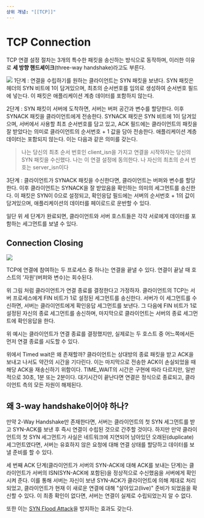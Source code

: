 ```yaml
---
상위 개념: "[[TCP]]"
---
```

# TCP Connection
TCP 연결 설정 절차는 3개의 특수한 패킷을 송신하는 방식으로 동작하며, 이러한 이유로 **세 방향 핸드셰이크**(three-way handshake)라고도 부른다.

![](https://i.imgur.com/akrfEaC.png)
1단계 : 연결을 수립하기를 원하는 클라이언트는 SYN 패킷을 보낸다. SYN 패킷은 헤더의 SYN 비트에 1이 담겨있으며, 최초의 순서번호를 임의로 생성하여 순서번호 필드에 넣는다. 이 패킷은 애플리케이션 계층 데이터를 포함하지 않는다.

2단계 : SYN 패킷이 서버에 도착하면, 서버는 버퍼 공간과 변수를 할당한다. 이후 SYNACK 패킷을 클라이언트에게 전송한다. SYNACK 패킷은 SYN 비트에 1이 담겨있으며, 서버에서 사용할 최초 순서번호를 담고 있고, ACK 필드에는 클라이언트의 패킷을 잘 받았다는 의미로 클라이언트의 순서번호 + 1 값을 담아 전송한다. 애플리케이션 계층 데이터는 포함되지 않는다. 이는 다음과 같은 의미를 갖는다.

> 나는 당신의 최초 순서 번호인 client_isn을 가지고 연결을 시작하자는 당신의 SYN 패킷을 수신했다. 나는 이 연결 설정에 동의한다. 나 자신의 최초의 순서 번호는 server_isn이다

3단계 : 클라이언트가 SYNACK 패킷을 수신한다면, 클라이언트는 버퍼와 변수를 할당한다. 이후 클라이언트는 SYNACK을 잘 받았음을 확인하는 의미의 세그먼트를 송신한다. 이 패킷은 SYN이 0으로 설정되고, 확인응답 필드에는 서버의 순서번호 + 1의 값이 담겨있으며, 애플리케이션의 데이터를 페이로드로 운반할 수 있다.

일단 위 세 단계가 완료되면, 클라이언트와 서버 호스트들은 각각 서로에게 데이터를 포함하는 세그먼트를 보낼 수 있다.

## Connection Closing
![](https://i.imgur.com/z68j1br.png)

TCP에 연결에 참여하는 두 프로세스 중 하나는 연결을 끝낼 수 있다. 연결이 끝날 때 호스트의 '자원'(버퍼와 변수)는 회수된다.

위 그림 처럼 클라이언트가 연결 종료를 결정한다고 가정하자. 클라이언트의 TCP는 서버 프로세스에게 FIN 비트가 1로 설정된 세그먼트를 송신한다. 서버가 이 세그먼트를 수신하면, 서버는 클라이언트에게 확인응답 세그먼트를 보낸다. 그 다음에 FIN 비트가 1로 설정된 자신의 종료 세그먼트를 송신하며, 마지막으로 클라이언트는 서버의 종료 세그먼트에 확인응답을 한다.

위 예시는 클라이언트가 연결 종료를 결정했지만, 실제로는 두 호스트 중 어느쪽에서든 먼저 연결 종료를 시도할 수 있다.

위에서 Timed wait은 왜 존재할까? 클라이언트는 상대방의 종료 패킷을 받고 ACK을 보내고 나서도 약간의 시간을 기다린다. 이는 마지막으로 전송한 ACK이 손실되었을 때 해당 ACK을 재송신하기 위함이다. TIME_WAIT의 시간은 구현에 따라 다르지만, 일반적으로 30초, 1분 또는 2분이다. 대기시간이 끝난다면 연결은 정식으로 종료되고, 클라이언트 측의 모든 자원이 해제된다.

## 왜 3-way handshake이어야 하나?
만약 2-Way Handshake만 존재한다면, 서버는 클라이언트의 첫 SYN 세그먼트를 받고 SYN-ACK를 보낸 후 즉시 연결이 수립된 것으로 간주할 것이다. 하지만 만약 클라이언트의 첫 SYN 세그먼트가 사실은 네트워크에 지연되어 남아있던 오래된(duplicate) 세그먼트였다면, 서버는 유효하지 않은 요청에 대해 연결 상태를 할당하고 데이터를 보낼 준비를 할 수 있다.

세 번째 ACK 단계(클라이언트가 서버의 SYN-ACK에 대해 ACK를 보내는 단계)는 클라이언트가 서버의 ISN(SYN-ACK에 포함된)을 정상적으로 수신했음을 서버에게 확인시켜 준다. 이를 통해 서버는 자신이 보낸 SYN-ACK가 클라이언트에 의해 제대로 처리되었고, 클라이언트가 현재 이 새로운 연결에 대해 "살아있고(live)" 준비가 되었음을 확신할 수 있다. 이 최종 확인이 없다면, 서버는 연결이 실제로 수립되었는지 알 수 없다.

또한 이는 [SYN Flood Attack](SYN%20Flood%20Attack.md)을 방지하는 효과도 갖는다.
